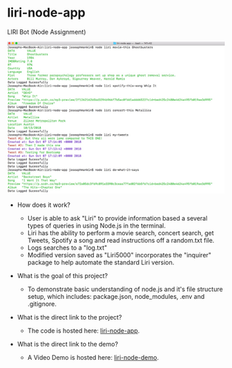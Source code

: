 # liri-node-app
LIRI Bot (Node Assignment)

![Alt text](images/liriscreenshot.jpg?raw=true "liri Screenshot")



- How does it work? 
  * User is able to ask "Liri" to provide information based a several types of queries in using Node.js in the terminal.
  * Liri has the ability to perform a movie search, concert search, get Tweets, Spotify a song and read instructions off a random.txt file.
  * Logs searches to a "log.txt"
  * Modified version saved as "Liri5000" incorporates the "inquirer" package to help automate the standard Liri version.
  

- What is the goal of this project?
  * To demonstrate basic understanding of node.js and it's file structure setup, which includes: package.json, node_modules, .env and .gitignore. 
  
- What is the direct link to the project?
  * The code is hosted here: [liri-node-app](https://joseaphmankin.github.io/liri-node-app).
- What is the direct link to the demo?
  * A Video Demo is hosted here: [liri-node-demo](https://drive.google.com/file/d/1dRsZ-v-D5G8urIBtb5oqopSPye-CqmMZ/view).

  
